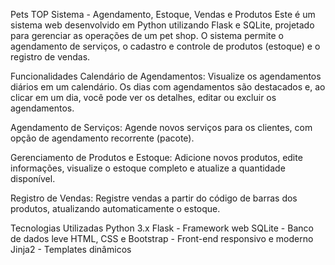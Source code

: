 Pets TOP Sistema - Agendamento, Estoque, Vendas e Produtos
Este é um sistema web desenvolvido em Python utilizando Flask e SQLite, projetado para gerenciar as operações de um pet shop. O sistema permite o agendamento de serviços, o cadastro e controle de produtos (estoque) e o registro de vendas.

Funcionalidades
Calendário de Agendamentos:
Visualize os agendamentos diários em um calendário. Os dias com agendamentos são destacados e, ao clicar em um dia, você pode ver os detalhes, editar ou excluir os agendamentos.

Agendamento de Serviços:
Agende novos serviços para os clientes, com opção de agendamento recorrente (pacote).

Gerenciamento de Produtos e Estoque:
Adicione novos produtos, edite informações, visualize o estoque completo e atualize a quantidade disponível.

Registro de Vendas:
Registre vendas a partir do código de barras dos produtos, atualizando automaticamente o estoque.

Tecnologias Utilizadas
Python 3.x
Flask - Framework web
SQLite - Banco de dados leve
HTML, CSS e Bootstrap - Front-end responsivo e moderno
Jinja2 - Templates dinâmicos
